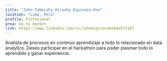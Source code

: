 ```yaml
---
title: "John Takeishy Hiroshy Espinoza Kon"
location: "Lima, Perú"
profile: Profesional
area: Go to market
link: https://www.linkedin.com/in/johnespinozako94a571187
---
```


Analista de procesos en continuo aprendizaje a todo lo relacionado en data analytics. Deseo participar en el hackathon para poder plasmar todo lo aprendido y ganar experiencia.